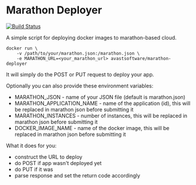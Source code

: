 # Marathon Deployer

[![Build Status](https://travis-ci.org/avast/marathon-deployer.svg?branch=master)](https://travis-ci.org/avast/marathon-deployer)

A simple script for deploying docker images to marathon-based cloud.

    docker run \
        -v /path/to/your/marathon.json:/marathon.json \
        -e MARATHON_URL=<your_marathon_url> avastsoftware/marathon-deployer

It will simply do the POST or PUT request to deploy your app.

Optionally you can also provide these environment variables:
- MARATHON_JSON - name of your JSON file (default is marathon.json)
- MARATHON_APPLICATION_NAME - name of the application (id), this will be replaced in marathon json before submitting it
- MARATHON_INSTANCES - number of instances, this will be replaced in marathon json before submitting it
- DOCKER_IMAGE_NAME - name of the docker image, this will be replaced in marathon json before submitting it

What it does for you:
- construct the URL to deploy
- do POST if app wasn't deployed yet
- do PUT if it was
- parse response and set the return code accordingly
